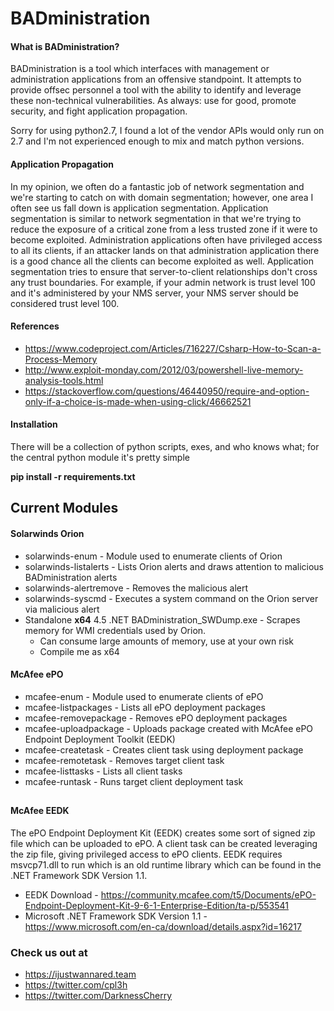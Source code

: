 # BADministration

#### What is BADministration?

BADministration is a tool which interfaces with management or administration applications from an offensive standpoint. It attempts to provide offsec personnel a tool with the ability to identify and leverage these non-technical vulnerabilities. As always: use for good, promote security, and fight application propagation. 

Sorry for using python2.7, I found a lot of the vendor APIs would only run on 2.7 and I'm not experienced enough to mix and match python versions.

#### Application Propagation

In my opinion, we often do a fantastic job of network segmentation and we're starting to catch on with domain segmentation; however, one area I often see us fall down is application segmentation. Application segmentation is similar to network segmentation in that we're trying to reduce the exposure of a critical zone from a less trusted zone if it were to become exploited. Administration applications often have privileged access to all its clients, if an attacker lands on that administration application there is a good chance all the clients can become exploited as well. Application segmentation tries to ensure that server-to-client relationships don't cross any trust boundaries. For example, if your admin network is trust level 100 and it's administered by your NMS server, your NMS server should be considered trust level 100.

#### References
- https://www.codeproject.com/Articles/716227/Csharp-How-to-Scan-a-Process-Memory
- http://www.exploit-monday.com/2012/03/powershell-live-memory-analysis-tools.html
- https://stackoverflow.com/questions/46440950/require-and-option-only-if-a-choice-is-made-when-using-click/46662521

#### Installation

There will be a collection of python scripts, exes, and who knows what; for the central python module it's pretty simple

**pip install -r requirements.txt**

## Current Modules

#### Solarwinds Orion

- solarwinds-enum - Module used to enumerate clients of Orion
- solarwinds-listalerts - Lists Orion alerts and draws attention to malicious BADministration alerts
- solarwinds-alertremove - Removes the malicious alert
- solarwinds-syscmd - Executes a system command on the Orion server via malicious alert
- Standalone **x64** 4.5 .NET BADministration_SWDump.exe - Scrapes memory for WMI credentials used by Orion.
  - Can consume large amounts of memory, use at your own risk
  - Compile me as x64
  
#### McAfee ePO

- mcafee-enum - Module used to enumerate clients of ePO
- mcafee-listpackages - Lists all ePO deployment packages
- mcafee-removepackage - Removes ePO deployment packages
- mcafee-uploadpackage - Uploads package created with McAfee ePO Endpoint Deployment Toolkit (EEDK)
- mcafee-createtask - Creates client task using deployment package
- mcafee-remotetask - Removes target client task
- mcafee-listtasks - Lists all client tasks
- mcafee-runtask - Runs target client deployment task

##

#### McAfee EEDK

The ePO Endpoint Deployment Kit (EEDK) creates some sort of signed zip file which can be uploaded to ePO. A client task can be created leveraging the zip file, giving privileged access to ePO clients. EEDK requires msvcp71.dll to run which is an old runtime library which can be found in the .NET Framework SDK Version 1.1.

- EEDK Download - https://community.mcafee.com/t5/Documents/ePO-Endpoint-Deployment-Kit-9-6-1-Enterprise-Edition/ta-p/553541
- Microsoft .NET Framework SDK Version 1.1 - https://www.microsoft.com/en-ca/download/details.aspx?id=16217

### Check us out at 
- https://ijustwannared.team
- https://twitter.com/cpl3h
- https://twitter.com/DarknessCherry
